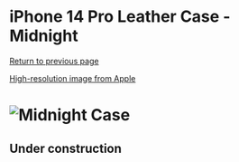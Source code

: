 # iPhone 14 Pro Leather Case - Midnight

[Return to previous page](/iphone_14)

[High-resolution image from Apple](https://store.storeimages.cdn-apple.com/8756/as-images.apple.com/is//MPPG3?wid=4500&hei=4500&fmt=png)

# ![Midnight Case](/everyphone/MPPG3.png)

## Under construction
